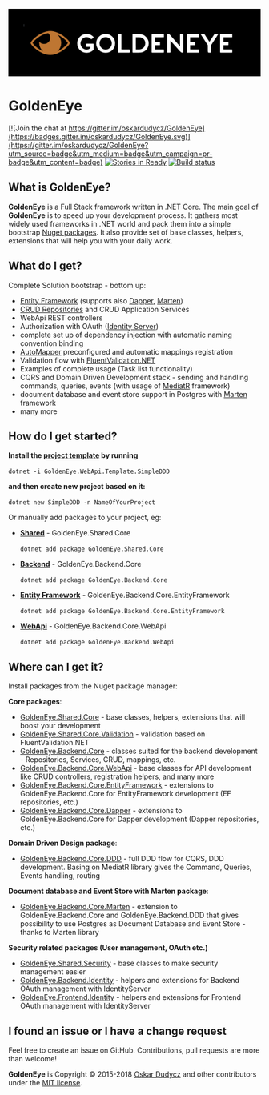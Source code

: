 ![GoldenEye Logo](assets/GoldenEye.png)

# GoldenEye

[![Join the chat at https://gitter.im/oskardudycz/GoldenEye](https://badges.gitter.im/oskardudycz/GoldenEye.svg)](https://gitter.im/oskardudycz/GoldenEye?utm_source=badge&utm_medium=badge&utm_campaign=pr-badge&utm_content=badge)
[![Stories in Ready](https://badge.waffle.io/oskardudycz/GoldenEye.png?label=ready&title=Ready)](https://waffle.io/oskardudycz/GoldenEye)
[![Build status](https://ci.appveyor.com/api/projects/status/1mtm4h33cvur6kob/branch/master?svg=true)](https://ci.appveyor.com/project/oskardudycz/goldeneye-core/branch/master)

What is GoldenEye?
--------------------------------
**GoldenEye** is a Full Stack framework written in .NET Core. The main goal of **GoldenEye** is to speed up your development process. It gathers most widely used frameworks in .NET world and pack them into a simple bootstrap [Nuget packages](https://www.nuget.org/packages?q=GoldenEye). It also provide set of base classes, helpers, extensions that will help you with your daily work.

What do I get?
--------------------------------
Complete Solution bootstrap - bottom up:
- [Entity Framework](https://github.com/aspnet/EntityFrameworkCore) (supports also [Dapper](https://github.com/StackExchange/Dapper), [Marten](https://github.com/JasperFx/marten))
- [CRUD Repositories](https://github.com/oskardudycz/GoldenEye/tree/master/src/Core/Backend.Core/Repositories) and CRUD Application Services
- WebApi REST controllers
- Authorization with OAuth ([Identity Server](https://github.com/IdentityServer/IdentityServer4))
- complete set up of dependency injection with automatic naming convention binding
- [AutoMapper](https://github.com/AutoMapper/AutoMapper) preconfigured and automatic mappings registration
- Validation flow with [FluentValidation.NET](https://github.com/JeremySkinner/FluentValidation)
- Examples of complete usage (Task list functionality)
- CQRS and Domain Driven Development stack - sending and handling commands, queries, events (with usage of [MediatR](https://github.com/jbogard/MediatR) framework)
- document database and event store support in Postgres with [Marten](https://github.com/JasperFx/marten) framework
- many more

How do I get started?
--------------------------------

**Install the [project template](https://github.com/oskardudycz/GoldenEye/tree/master/src/Templates/SimpleDDD/content) by running**

`dotnet -i GoldenEye.WebApi.Template.SimpleDDD`

**and then create new project based on it:**

`dotnet new SimpleDDD -n NameOfYourProject`


Or manually add packages to your project, eg:

* **[Shared](src/Core/Shared.Core/Readme.md)** - GoldenEye.Shared.Core 
  
  `dotnet add package GoldenEye.Shared.Core` 
  
* **[Backend](src/Core/Backend.Core/Readme.md)** - GoldenEye.Backend.Core 
  
  `dotnet add package GoldenEye.Backend.Core` 
  
* **[Entity Framework](src/Core/Backend.Core.EntityFramework/Readme.md)** - GoldenEye.Backend.Core.EntityFramework 
  
  `dotnet add package GoldenEye.Backend.Core.EntityFramework` 
  
* **[WebApi](src/Core/Backend.Core.WebApi/Readme.md)** - GoldenEye.Backend.Core.WebApi 
  
  `dotnet add package GoldenEye.Backend.WebApi`
  

Where can I get it?
--------------------------------
Install packages from the Nuget package manager:

**Core packages**:
* [GoldenEye.Shared.Core](src/Core/Shared.Core/Readme.md) - base classes, helpers, extensions that will boost your development
* [GoldenEye.Shared.Core.Validation](src/Core/Shared.Core.Validation/Readme.md) - validation based on FluentValidation.NET
* [GoldenEye.Backend.Core](src/Core/Backend.Core/Readme.md) - classes suited for the backend development - Repositories, Services, CRUD, mappings, etc.
* [GoldenEye.Backend.Core.WebApi](src/Core/Backend.Core.WebApi/Readme.md) - base classes for API development like CRUD controllers, registration helpers, and many more
* [GoldenEye.Backend.Core.EntityFramework](src/Core/Backend.Core.EntityFramework/Readme.md) - extensions to GoldenEye.Backend.Core for EntityFramework development (EF repositories, etc.)
* [GoldenEye.Backend.Core.Dapper](src/Core/Backend.Core.Dapper/Readme.md) - extensions to GoldenEye.Backend.Core for Dapper development (Dapper repositories, etc.)

**Domain Driven Design package**:
* [GoldenEye.Backend.Core.DDD](src/Core/Backend.Core.DDD/Readme.md) - full DDD flow for CQRS, DDD development. Basing on MediatR library gives the Command, Queries, Events handling, routing

**Document database and Event Store with Marten package**:
* [GoldenEye.Backend.Core.Marten](src/Core/Backend.Core.Marten/Readme.md) - extension to GoldenEye.Backend.Core and GoldenEye.Backend.DDD that gives possibility to use Postgres as Document Database and Event Store - thanks to Marten library

**Security related packages (User management, OAuth etc.)**
* [GoldenEye.Shared.Security](src/Security/Shared.Security/Readme.md) - base classes to make security management easier
* [GoldenEye.Backend.Identity](src/Security/Backend.Identity/Readme.md) - helpers and extensions for Backend OAuth management with IdentityServer
* [GoldenEye.Frontend.Identity](src/Security/Frontend.Identity/Readme.md) - helpers and extensions for Frontend OAuth management with IdentityServer

I found an issue or I have a change request
--------------------------------
Feel free to create an issue on GitHub. Contributions, pull requests are more than welcome!

**GoldenEye** is Copyright &copy; 2015-2018 [Oskar Dudycz](http://oskar-dudycz.pl) and other contributors under the [MIT license](LICENSE.txt).
